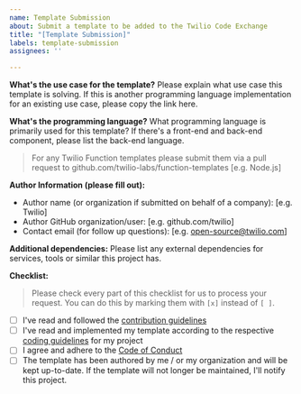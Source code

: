 ```yaml
---
name: Template Submission
about: Submit a template to be added to the Twilio Code Exchange
title: "[Template Submission]"
labels: template-submission
assignees: ''

---
```


**What's the use case for the template?**
Please explain what use case this template is solving. If this is another programming language implementation for an existing use case, please copy the link here.

**What's the programming language?**
What programming language is primarily used for this template? If there's a front-end and back-end component, please list the back-end language.
> For any Twilio Function templates please submit them via a pull request to github.com/twilio-labs/function-templates
[e.g. Node.js]

**Author Information (please fill out):**
 - Author name (or organization if submitted on behalf of a company): [e.g. Twilio]
 - Author GitHub organization/user: [e.g. github.com/twilio]
 - Contact email (for follow up questions): [e.g. open-source@twilio.com]

**Additional dependencies:**
Please list any external dependencies for services, tools or similar this project has.

**Checklist:**
> Please check every part of this checklist for us to process your request. You can do this by marking them with `[x]` instead of `[ ]`.
- [ ] I've read and followed the [contribution guidelines](https://github.com/twilio-labs/.github/blob/master/CONTRIBUTING.md)
- [ ] I've read and implemented my template according to the respective [coding guidelines](https://github.com/twilio-labs/code-exchange/tree/master/guidelines) for my project
- [ ] I agree and adhere to the [Code of Conduct](https://github.com/twilio-labs/.github/blob/master/CODE_OF_CONDUCT.md)
- [ ] The template has been authored by me / or my organization and will be kept up-to-date. If the template will not longer be maintained, I'll notify this project.

